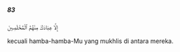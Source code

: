 ##### 83

<span class="ayah">إِلَّا عِبَادَكَ مِنْهُمُ ٱلْمُخْلَصِينَ</span>

<span class="ayah_translation">kecuali hamba-hamba-Mu yang mukhlis di antara mereka.</span>
